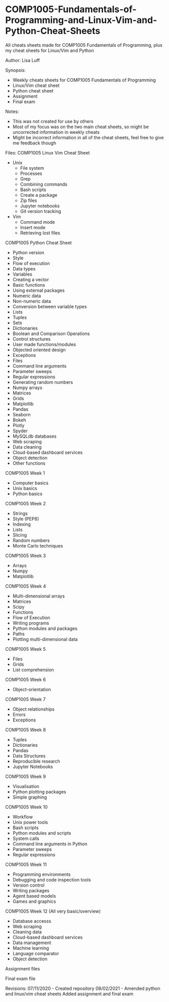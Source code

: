 # COMP1005-Fundamentals-of-Programming-and-Linux-Vim-and-Python-Cheat-Sheets
All cheats sheets made for COMP1005 Fundamentals of Programming, plus my cheat sheets for Linux/Vim and Python

Author:     Lisa Luff

Synopsis:
- Weekly cheats sheets for COMP1005 Fundamentals of Programming
- Linux/Vim cheat sheet
- Python cheat sheet
- Assignment
- Final exam

Notes:
- This was not created for use by others
- Most of my focus was on the two main cheat sheets, so might be uncorrected information in weekly cheats
- Might be incorrect information in all of the cheat sheets, feel free to give me feedback though

Files:
COMP1005 Linux Vim Cheat Sheet
- Unix
  - File system
  - Processes
  - Grep
  - Combining commands
  - Bash scripts
  - Create a package
  - Zip files
  - Jupyter notebooks
  - Git version tracking
- Vim
  - Command mode
  - Insert mode
  - Retrieving lost files
  
COMP1005 Python Cheat Sheet
- Python version
- Style
- Flow of execution
- Data types
- Variables
- Creating a vector
- Basic functions
- Using external packages
- Numeric data
- Non-numeric data
- Conversion between variable types
- Lists
- Tuples
- Sets
- Dictionaries
- Boolean and Comparison Operations
- Control structures
- User made functions/modules
- Objected oriented design
- Exceptions
- Files
- Command line arguments
- Parameter sweeps
- Regular expressions
- Generating random numbers
- Numpy arrays
- Matrices
- Grids
- Matplotlib
- Pandas
- Seaborn
- Bokeh
- Plotly
- Spyder
- MySQLdb databases
- Web scraping
- Data cleaning
- Cloud-based dashboard services
- Object detection
- Other functions

COMP1005 Week 1
- Computer basics
- Unix basics
- Python basics

COMP1005 Week 2
- Strings
- Style (PEP8)
- Indexing
- Lists
- Slicing
- Random numbers
- Monte Carlo techniques

COMP1005 Week 3
- Arrays
- Numpy
- Matplotlib

COMP1005 Week 4
- Multi-dimensional arrays
- Matrices
- Scipy
- Functions
- Flow of Execution
- Writing programs
- Python modules and packages
- Paths
- Plotting multi-dimensional data

COMP1005 Week 5
- Files
- Grids
- List comprehension

COMP1005 Week 6
- Object-orientation

COMP1005 Week 7
- Object relationships
- Errors
- Exceptions

COMP1005 Week 8
- Tuples
- Dictionaries
- Pandas
- Data Structures
- Reproducible research
- Jupyter Notebooks

COMP1005 Week 9
- Visualisation
- Python plotting packages
- Simple graphing

COMP1005 Week 10
- Workflow
- Unix power tools
- Bash scripts
- Python modules and scripts
- System calls
- Command line arguments in Python
- Parameter sweeps
- Regular expressions

COMP1005 Week 11
- Programming environments
- Debugging and code inspection tools
- Version control
- Writing packages
- Agent based models
- Games and graphics

COMP1005 Week 12
(All very basic/overview)
- Database accesss
- Web scraping
- Cleaning data
- Cloud-based dashboard services
- Data management
- Machine learning
- Language comparator
- Object detection

Assignment files

Final exam file

Revisions:    07/11/2020 -  Created repository
              08/02/2021 -  Amended python and linux/vim cheat sheets
                            Added assignment and final exam
